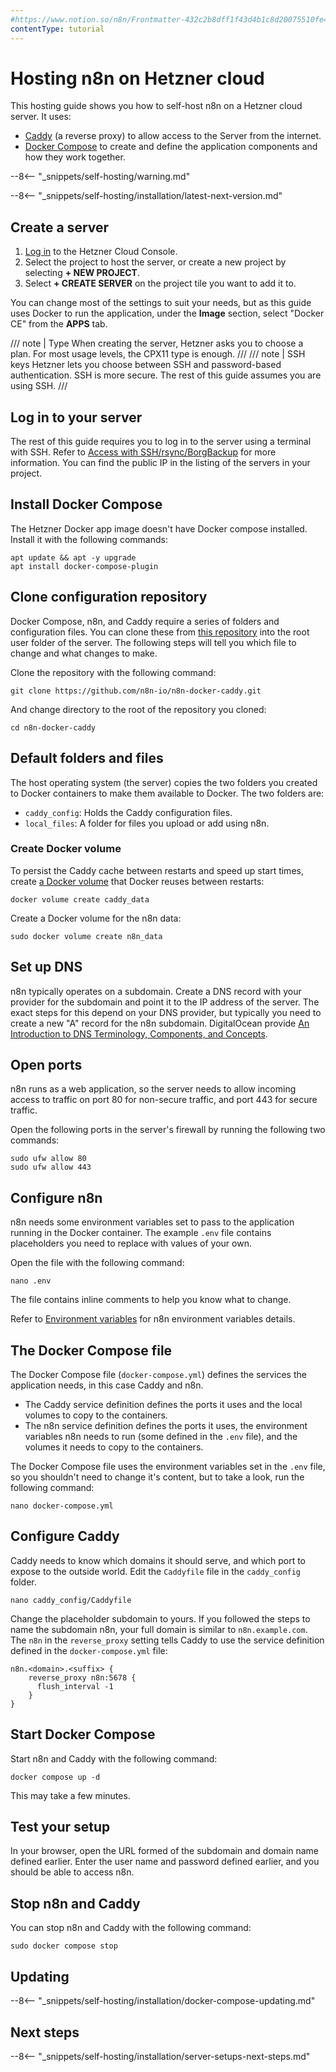 ```yaml
---
#https://www.notion.so/n8n/Frontmatter-432c2b8dff1f43d4b1c8d20075510fe4
contentType: tutorial
---
```


# Hosting n8n on Hetzner cloud

This hosting guide shows you how to self-host n8n on a Hetzner cloud server. It uses:

* [Caddy](https://caddyserver.com) (a reverse proxy) to allow access to the Server from the internet.
* [Docker Compose](https://docs.docker.com/compose/) to create and define the application components and how they work together.

--8<-- "_snippets/self-hosting/warning.md"

--8<-- "_snippets/self-hosting/installation/latest-next-version.md"

## Create a server

1. [Log in](https://console.hetzner.cloud/) to the Hetzner Cloud Console.
2. Select the project to host the server, or create a new project by selecting **+ NEW PROJECT**.
3. Select **+ CREATE SERVER** on the project tile you want to add it to.

You can change most of the settings to suit your needs, but as this guide uses Docker to run the application, under the **Image** section, select "Docker CE" from the **APPS** tab.

/// note | Type
When creating the server, Hetzner asks you to choose a plan. For most usage levels, the CPX11 type is enough.
///
/// note | SSH keys
Hetzner lets you choose between SSH and password-based authentication. SSH is more secure. The rest of this guide assumes you are using SSH.
///
## Log in to your server

The rest of this guide requires you to log in to the server using a terminal with SSH. Refer to [Access with SSH/rsync/BorgBackup](https://docs.hetzner.com/robot/storage-box/access/access-ssh-rsync-borg) for more information. You can find the public IP in the listing of the servers in your project.

## Install Docker Compose

The Hetzner Docker app image doesn't have Docker compose installed. Install it with the following commands:

```shell
apt update && apt -y upgrade
apt install docker-compose-plugin
```

## Clone configuration repository

Docker Compose, n8n, and Caddy require a series of folders and configuration files. You can clone these from [this repository](https://github.com/n8n-io/n8n-docker-caddy) into the root user folder of the server. The following steps will tell you which file to change and what changes to make.

Clone the repository with the following command:

```shell
git clone https://github.com/n8n-io/n8n-docker-caddy.git
```

And change directory to the root of the repository you cloned:

```shell
cd n8n-docker-caddy
```

## Default folders and files

The host operating system (the server) copies the two folders you created to Docker containers to make them available to Docker. The two folders are:

- `caddy_config`: Holds the Caddy configuration files.
- `local_files`: A folder for files you upload or add using n8n.

### Create Docker volume

To persist the Caddy cache between restarts and speed up start times, create [a Docker volume](https://docs.docker.com/storage/volumes/) that Docker reuses between restarts:

```shell
docker volume create caddy_data
```

Create a Docker volume for the n8n data:

```shell
sudo docker volume create n8n_data
```

## Set up DNS

n8n typically operates on a subdomain. Create a DNS record with your provider for the subdomain and point it to the IP address of the server. The exact steps for this depend on your DNS provider, but typically you need to create a new "A" record for the n8n subdomain. DigitalOcean provide [An Introduction to DNS Terminology, Components, and Concepts](https://www.digitalocean.com/community/tutorials/an-introduction-to-dns-terminology-components-and-concepts).

## Open ports

n8n runs as a web application, so the server needs to allow incoming access to traffic on port 80 for non-secure traffic, and port 443 for secure traffic.

Open the following ports in the server's firewall by running the following two commands:

```shell
sudo ufw allow 80
sudo ufw allow 443
```

## Configure n8n

n8n needs some environment variables set to pass to the application running in the Docker container. The example `.env` file contains placeholders you need to replace with values of your own.

Open the file with the following command:

```shell
nano .env
```

The file contains inline comments to help you know what to change.

Refer to [Environment variables](/hosting/configuration/environment-variables.md) for n8n environment variables details.

## The Docker Compose file

The Docker Compose file (`docker-compose.yml`) defines the services the application needs, in this case Caddy and n8n.

- The Caddy service definition defines the ports it uses and the local volumes to copy to the containers.
- The n8n service definition defines the ports it uses, the environment variables n8n needs to run (some defined in the `.env` file), and the volumes it needs to copy to the containers.

The Docker Compose file uses the environment variables set in the `.env` file, so you shouldn't need to change it's content, but to take a look, run the following command:

```shell
nano docker-compose.yml
```

## Configure Caddy

Caddy needs to know which domains it should serve, and which port to expose to the outside world. Edit the `Caddyfile` file in the `caddy_config` folder.

```shell
nano caddy_config/Caddyfile
```

Change the placeholder subdomain to yours. If you followed the steps to name the subdomain n8n, your full domain is similar to `n8n.example.com`. The `n8n` in the `reverse_proxy` setting tells Caddy to use the service definition defined in the `docker-compose.yml` file:

```text
n8n.<domain>.<suffix> {
    reverse_proxy n8n:5678 {
      flush_interval -1
    }
}
```

## Start Docker Compose

Start n8n and Caddy with the following command:

```shell
docker compose up -d
```

This may take a few minutes.

## Test your setup

In your browser, open the URL formed of the subdomain and domain name defined earlier. Enter the user name and password defined earlier, and you should be able to access n8n.

## Stop n8n and Caddy

You can stop n8n and Caddy with the following command:

```shell
sudo docker compose stop
```

## Updating

--8<-- "_snippets/self-hosting/installation/docker-compose-updating.md"

## Next steps

--8<-- "_snippets/self-hosting/installation/server-setups-next-steps.md"
